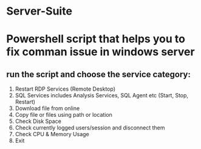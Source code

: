 # Server-Suite
# Powershell script that helps you to fix comman issue in windows server

## run the script and choose the service category:

1. Restart RDP Services (Remote Desktop) 
2. SQL Services includes Analysis Services, SQL Agent etc (Start, Stop, Restart)
3. Download file from online  
4. Copy file or files using path or location
5. Check Disk Space
6. Check currently logged users/session and disconnect them          
7. Check CPU & Memory Usage
8. Exit
